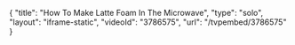 {
    "title": "How To Make Latte Foam In The Microwave",
    "type": "solo",
    "layout": "iframe-static",
    "videoId": "3786575",
    "url": "\/tvpembed\/3786575"
}